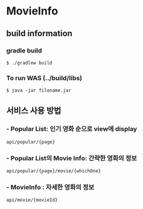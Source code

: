 # MovieInfo






## build information

### gradle build
```
$ ./gradlew build
```

### To run WAS (../build/libs)
```
$ java -jar filename.jar
```




## 서비스 사용 방법

### - Popular List: 인기 영화 순으로 view에 display
```
api/popular/{page}
```

### - Popular List의 Movie Info: 간략한 영화의 정보
```
api/popular/{page}/movie/{whichOne}
```

### - MovieInfo : 자세한 영화의 정보 
```
api/movie/{movieId}
```
